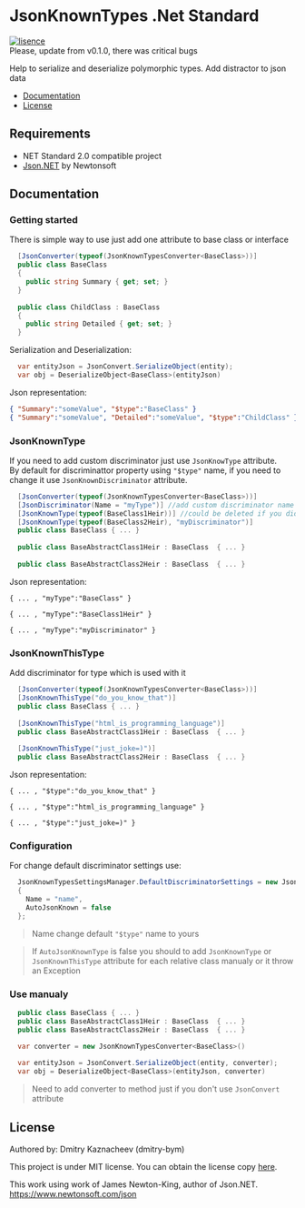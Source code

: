 # JsonKnownTypes .Net Standard
[![lisence](https://img.shields.io/badge/nuget-v0.2.0-orange?logo=nuget&style=flat-square)](https://www.nuget.org/packages/JsonKnownTypes/)  
Please, update from v0.1.0, there was critical bugs

Help to serialize and deserialize polymorphic types. Add distractor to json data

- [Documentation](#Documentation)
- [License](#License)

## Requirements
- NET Standard 2.0 compatible project
- [Json.NET](https://github.com/JamesNK/Newtonsoft.Json) by Newtonsoft

## Documentation
### Getting started
There is simple way to use just add one attribute to base class or interface
```c#
  [JsonConverter(typeof(JsonKnownTypesConverter<BaseClass>))]
  public class BaseClass
  {
    public string Summary { get; set; }
  }
  
  public class ChildClass : BaseClass
  {
    public string Detailed { get; set; }
  }
```
Serialization and Deserialization:
```c#
  var entityJson = JsonConvert.SerializeObject(entity);
  var obj = DeserializeObject<BaseClass>(entityJson)
```
Json representation:
```json
{ "Summary":"someValue", "$type":"BaseClass" }
{ "Summary":"someValue", "Detailed":"someValue", "$type":"ChildClass" }
```
### JsonKnownType
If you need to add custom discriminator just use `JsonKnowType` attribute.  
By default for discriminattor property using `"$type"` name, if you need to change it use `JsonKnownDiscriminator` attribute. 
```c#
  [JsonConverter(typeof(JsonKnownTypesConverter<BaseClass>))]
  [JsonDiscriminator(Name = "myType")] //add custom discriminator name
  [JsonKnownType(typeof(BaseClass1Heir))] //could be deleted if you didn't turn off AutoJsonKnownType
  [JsonKnownType(typeof(BaseClass2Heir), "myDiscriminator")]
  public class BaseClass { ... }
  
  public class BaseAbstractClass1Heir : BaseClass  { ... }
  
  public class BaseAbstractClass2Heir : BaseClass  { ... }
```
Json representation:
```
{ ... , "myType":"BaseClass" }

{ ... , "myType":"BaseClass1Heir" }

{ ... , "myType":"myDiscriminator" }
```
### JsonKnownThisType
Add discriminator for type which is used with it
```c#
  [JsonConverter(typeof(JsonKnownTypesConverter<BaseClass>))]
  [JsonKnownThisType("do_you_know_that")]
  public class BaseClass { ... }
  
  [JsonKnownThisType("html_is_programming_language")]
  public class BaseAbstractClass1Heir : BaseClass  { ... }
  
  [JsonKnownThisType("just_joke=)")]
  public class BaseAbstractClass2Heir : BaseClass  { ... }
```
Json representation:
```
{ ... , "$type":"do_you_know_that" }

{ ... , "$type":"html_is_programming_language" }

{ ... , "$type":"just_joke=)" }
```
### Configuration
For change default discriminator settings use:
```c#
  JsonKnownTypesSettingsManager.DefaultDiscriminatorSettings = new JsonDiscriminatorSettings
  {
    Name = "name",
    AutoJsonKnown = false
  };
```
> Name change default `"$type"` name to yours  

> If `AutoJsonKnownType` is false you should to add `JsonKnownType` or `JsonKnownThisType` attribute for each relative class manualy or it throw an Exception
### Use manualy
```c#
  public class BaseClass { ... }
  public class BaseAbstractClass1Heir : BaseClass  { ... }
  public class BaseAbstractClass2Heir : BaseClass  { ... }
```
```c#
  var converter = new JsonKnownTypesConverter<BaseClass>()
  
  var entityJson = JsonConvert.SerializeObject(entity, converter);
  var obj = DeserializeObject<BaseClass>(entityJson, converter)
```
> Need to add converter to method just if you don't use `JsonConvert` attribute
## License

Authored by: Dmitry Kaznacheev (dmitry-bym)

This project is under MIT license. You can obtain the license copy [here](https://github.com/dmitry-bym/JsonKnownTypes/blob/master/LICENSE).

This work using work of James Newton-King, author of Json.NET. https://www.newtonsoft.com/json
